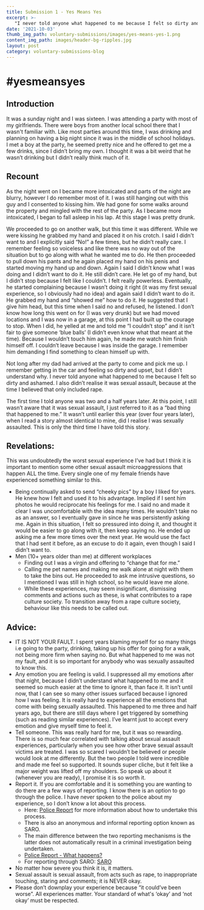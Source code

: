 ```yaml
---
title: Submission 1 - Yes Means Yes
excerpt: >-
   "I never told anyone what happened to me because I felt so dirty and ashamed." 
date: '2021-10-03'
thumb_img_path: voluntary-submissions/images/yes-means-yes-1.png
content_img_path: images/header-bg-ripples.jpg
layout: post
category: voluntary-submissions-blog
---
```

# #yesmeansyes

## Introduction

It was a sunday night and I was sixteen. I was attending a party with most of my girlfriends. There were boys from another local school there that I wasn't familiar with. Like most parties around this time, I was drinking and planning on having a big night since it was in the middle of school holidays. I met a boy at the party, he seemed pretty nice and he offered to get me a few drinks, since I didn’t bring my own. I thought it was a bit weird that he wasn’t drinking but I didn’t really think much of it. 

## Recount

As the night went on I became more intoxicated and parts of the night are blurry, however I do remember most of it. I was still hanging out with this guy and I consented to kissing him. We had gone for some walks around the property and mingled with the rest of the party. As I became more intoxicated, I began to fall asleep in his lap. At this stage I was pretty drunk.

We proceeded to go on another walk, but this time it was different. While we were kissing he grabbed my hand and placed it on his crotch. I said I didn't want to and I explicitly said “No!” a few times, but he didn’t really care. I remember feeling so voiceless and like there was no way out of the situation but to go along with what he wanted me to do. He then proceeded to pull down his pants and he again placed my hand on his penis and started moving my hand up and down. Again I said I didn’t know what I was doing and I didn’t want to do it. He still didn’t care. He let go of my hand, but I didn’t stop because I felt like I couldn’t. I felt really powerless. Eventually, he started complaining because I wasn’t doing it right (it was my first sexual experience, so I obviously had no idea) and again said I didn’t want to do it. He grabbed my hand and “showed me” how to do it. He suggested that I give him head, but this time when I said no and refused, he listened. I don’t know how long this went on for (I was very drunk) but we had moved locations and I was now in a garage, at this point I had built up the courage to stop. When I did, he yelled at me and told me “I couldn’t stop” and it isn’t fair to give someone ‘blue balls’ (I didn’t even know what that meant at the time). Because I wouldn’t touch him again, he made me watch him finish himself off. I couldn’t leave because I was inside the garage. I remember him demanding I find something to clean himself up with. 

Not long after my dad had arrived at the party to come and pick me up. I remember getting in the car and feeling so dirty and upset, but I didn’t understand why. I never told anyone what happened to me because I felt so dirty and ashamed. I also didn’t realise it was sexual assault, because at the time I believed that only included rape. 

The first time I told anyone was two and a half years later. At this point, I still wasn’t aware that it was sexual assault, I just referred to it as a “bad thing that happened to me.” It wasn’t until earlier this year (over four years later), when I read a story almost identical to mine, did I realise I was sexually assaulted. This is only the third time I have told this story. 


## Revelations:

This was undoubtedly the worst sexual experience I’ve had but I think it is important to mention some other sexual assault microaggressions that happen ALL the time. Every single one of my female friends have experienced something similar to this. 

+ Being continually asked to send “cheeky pics” by a boy I liked for years. He knew how I felt and used it to his advantage. Implied if I sent him photos he would reciprocate his feelings for me. I said no and made it clear I was uncomfortable with the idea many times. He wouldn’t take no as an answer, so I eventually gave in since he was persistently asking me. Again in this situation, I felt so pressured into doing it, and thought it would be easier to go along with it, then keep saying no. He ended up asking me a few more times over the next year. He would use the fact that I had sent it before, as an excuse to do it again, even though I said I didn’t want to. 
+ Men (10+ years older than me) at different workplaces
	+ Finding out I was a virgin and offering to “change that for me.”
	+ Calling me pet names and making me walk alone at night with them to take the bins out. He proceeded to ask me intrusive questions, so I mentioned I was still in high school, so he would leave me alone. 
	+ While these experiences, may seem insignificant, dismissing comments and actions such as these, is what contributes to a rape culture society. To transition away from a rape culture society, behaviour like this needs to be called out. 


## Advice:

+ IT IS NOT YOUR FAULT. I spent years blaming myself for so many things i.e going to the party, drinking, taking up his offer for going for a walk, not being more firm when saying no. But what happened to me was not my fault, and it is so important for anybody who was sexually assaulted to know this. 
+ Any emotion you are feeling is valid. I suppressed all my emotions after that night, because I didn’t understand what happened to me and it seemed so much easier at the time to ignore it, than face it. It isn’t until now, that I can see so many other issues surfaced because I ignored how I was feeling. It is really hard to experience all the emotions that come with being sexually assaulted. This happened to me three and half years ago, but there are still days where I get triggered by something (such as reading similar experiences). I’ve learnt just to accept every emotion and give myself time to feel it. 
+ Tell someone. This was really hard for me, but it was so rewarding. There is so much fear correlated with talking about sexual assault experiences, particularly when you see how other brave sexual assault victims are treated. I was so scared I wouldn’t be believed or people would look at me differently. But the two people I told were incredible and made me feel so supported. It sounds super cliche, but it felt like a major weight was lifted off my shoulders. So speak up about it (whenever you are ready), I promise it is so worth it.  
+ Report it. If you are comfortable and it is something you are wanting to do there are a few ways of reporting. I know there is an option to go through the police. I have never spoken to the police about my experience, so I don’t know a lot about this process. 
	+ Here: [Police Report](https://www.police.nsw.gov.au/crime/sex_crimes/adult_sexual_assault) for more information about how to undertake this process. 
	+ There is also an anonymous and informal reporting option known as SARO. 
	+ The main difference between the two reporting mechanisms is the latter does not automatically result in a criminal investigation being undertaken. 
	+ [Police Report - What happens?](https://www.police.nsw.gov.au/crime/sex_crimes/adult_sexual_assault/sexual_assault_categories/what_happens_to_your_report)
	+ For reporting through SARO: [SARO](https://www.police.nsw.gov.au/__data/assets/pdf_file/0009/475794/SARO_Form_200213.pdf.)  
+ No matter how severe you think it is, it matters. 
+ Sexual assault is sexual assault, from acts such as rape, to inappropriate touching, staring and comments; it is NEVER okay. 
+ Please don’t downplay your experience because “it could’ve been worse”. All experiences matter. Your standard of what's ‘okay’ and ‘not okay’ must be respected.

